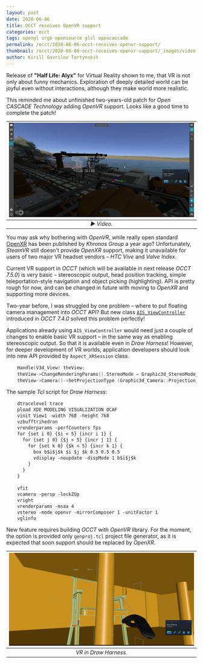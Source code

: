 ```yaml
---
layout: post
date: 2020-06-06
title: OCCT receives OpenVR support
categories: occt
tags: opengl srgb opensource glsl opencascade
permalink: /occt/2020-06-06-occt-receives-openvr-support/
thumbnail: /occt/2020-06-06-occt-receives-openvr-support/_images/video.jpg
author: Kirill Gavrilov Tartynskih
---
```


Release of **"Half Life: Alyx"** for Virtual Reality shown to me, that VR is not only about funny mechanics.
Exploration of deeply detailed world can be joyful even without interactions, although they make world more realistic.

This reminded me about unfinished two-years-old patch for *Open CASCADE Technology* adding *OpenVR* support.
Looks like a good time to complete the patch!

<!--break-->

| [![video](_images/video.jpg)](https://www.youtube.com/watch?v=f5TWSfZbC30) |
|:--:|
| *▶️ Video.* |

You may ask why bothering with *OpenVR*, while really open standard [OpenXR](https://www.khronos.org/openxr/) has been published by *Khronos Group* a year ago?
Unfortunately, *SteamVR* still doesn't provide *OpenXR* support, making it unavailable for users of two major VR headset vendors – *HTC Vive* and *Valve Index*.

Current VR support in *OCCT* (which will be available in next release *OCCT 7.5.0*)
is very basic – stereoscopic output, head position tracking, simple teleportation-style navigation and object picking (highlighting).
API is pretty rough for now, and can be changed in future with moving to *OpenXR* and supporting more devices.

Two-year before, I was struggled by one problem – where to put floating camera management into *OCCT* API?
But new class [`AIS_ViewController`](../2019-11-06-ais_viewcontroller-in-occt-7-4-0/) introduced in *OCCT 7.4.0* solved this problem perfectly!

Applications already using `AIS_ViewController` would need just a couple of changes to enable basic VR support – in the same way as enabling stereoscopic output.
So that it is available even in *Draw Harness*!
However, for deeper development of VR worlds, application developers should look into new API provided by `Aspect_XRSession` class.

```cpp
    Handle(V3d_View) theView;
    theView->ChangeRenderingParams().StereoMode = Graphic3d_StereoMode_OpenVR;
    theView->Camera()->SetProjectionType (Graphic3d_Camera::Projection_Stereo);
```

The sample *Tcl* script for *Draw Harness*:

```
    dtracelevel trace
    pload XDE MODELING VISUALIZATION OCAF
    vinit View1 -width 768 -height 768
    vzbufftrihedron
    vrenderparams -perfCounters fps
    for {set i 0} {$i < 5} {incr i 1} {
      for {set j 0} {$j < 5} {incr j 1} {
        for {set k 0} {$k < 5} {incr k 1} {
          box b$i$j$k $i $j $k 0.5 0.5 0.5
          vdisplay -noupdate -dispMode 1 b$i$j$k
        }
      }
    }

    vfit
    vcamera -persp -lockZUp
    vright
    vrenderparams -msaa 4
    vstereo -mode openvr -mirrorComposer 1 -unitFactor 1
    vglinfo
```

New feature requires building *OCCT* with *OpenVR* library.
For the moment, the option is provided only `genproj.tcl` project file generator, as it is expected that soon support should be replaced by *OpenXR*.

| ![draw_vr](_images/draw_vr.jpg) |
|:--:|
| *VR in Draw Harness.* |
